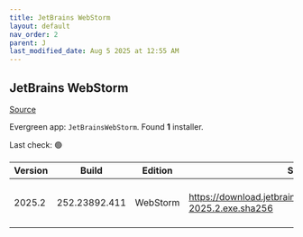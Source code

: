 ```yaml
---
title: JetBrains WebStorm
layout: default
nav_order: 2
parent: J
last_modified_date: Aug 5 2025 at 12:55 AM
---
```


## JetBrains WebStorm

[Source](https://www.jetbrains.com/webstorm)

Evergreen app: `JetBrainsWebStorm`. Found **1** installer.

Last check: 🟢

| Version | Build         | Edition  | Sha256                                                             | Date     | Size      | Type | URI                                                                                                                        |
| ------- | ------------- | -------- | ------------------------------------------------------------------ | -------- | --------- | ---- | -------------------------------------------------------------------------------------------------------------------------- |
| 2025.2  | 252.23892.411 | WebStorm | https://download.jetbrains.com/webstorm/WebStorm-2025.2.exe.sha256 | 4/8/2025 | 991907424 | exe  | [https://download.jetbrains.com/webstorm/WebStorm-2025.2.exe](https://download.jetbrains.com/webstorm/WebStorm-2025.2.exe) |

